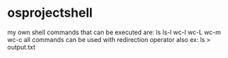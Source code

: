 # osprojectshell
my own shell
commands that can be executed are:
ls
ls-l
wc-l
wc-L
wc-m
wc-c
all commands can be used with redirection operator also
ex:
ls > output.txt

